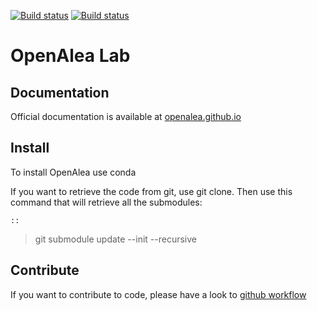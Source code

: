 [![Build
status](https://ci.appveyor.com/api/projects/status/303pabu8pa694bwd/branch/master?svg=true)](https://ci.appveyor.com/project/fredboudon/openalea/branch/master)
[![Build
status](https://ci.appveyor.com/api/projects/status/303pabu8pa694bwd/branch/master?svg=true)](https://ci.appveyor.com/project/fredboudon/openalea/branch/master)

# OpenAlea Lab

## Documentation

Official documentation is available at
[openalea.github.io](http://openalea.github.io)

## Install

To install OpenAlea use conda

If you want to retrieve the code from git, use git clone. Then use this
command that will retrieve all the submodules:

    ::

> git submodule update \--init \--recursive

## Contribute

If you want to contribute to code, please have a look to [github
workflow](http://virtualplants.github.io/contribute/devel/git-workflow.html)
